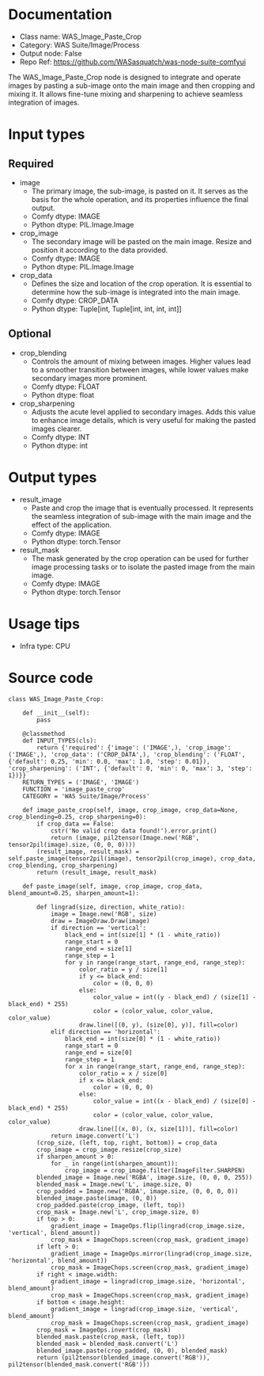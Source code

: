 # Documentation
- Class name: WAS_Image_Paste_Crop
- Category: WAS Suite/Image/Process
- Output node: False
- Repo Ref: https://github.com/WASasquatch/was-node-suite-comfyui

The WAS_Image_Paste_Crop node is designed to integrate and operate images by pasting a sub-image onto the main image and then cropping and mixing it. It allows fine-tune mixing and sharpening to achieve seamless integration of images.

# Input types
## Required
- image
    - The primary image, the sub-image, is pasted on it. It serves as the basis for the whole operation, and its properties influence the final output.
    - Comfy dtype: IMAGE
    - Python dtype: PIL.Image.Image
- crop_image
    - The secondary image will be pasted on the main image. Resize and position it according to the data provided.
    - Comfy dtype: IMAGE
    - Python dtype: PIL.Image.Image
- crop_data
    - Defines the size and location of the crop operation. It is essential to determine how the sub-image is integrated into the main image.
    - Comfy dtype: CROP_DATA
    - Python dtype: Tuple[int, Tuple[int, int, int, int]]
## Optional
- crop_blending
    - Controls the amount of mixing between images. Higher values lead to a smoother transition between images, while lower values make secondary images more prominent.
    - Comfy dtype: FLOAT
    - Python dtype: float
- crop_sharpening
    - Adjusts the acute level applied to secondary images. Adds this value to enhance image details, which is very useful for making the pasted images clearer.
    - Comfy dtype: INT
    - Python dtype: int

# Output types
- result_image
    - Paste and crop the image that is eventually processed. It represents the seamless integration of sub-image with the main image and the effect of the application.
    - Comfy dtype: IMAGE
    - Python dtype: torch.Tensor
- result_mask
    - The mask generated by the crop operation can be used for further image processing tasks or to isolate the pasted image from the main image.
    - Comfy dtype: IMAGE
    - Python dtype: torch.Tensor

# Usage tips
- Infra type: CPU

# Source code
```
class WAS_Image_Paste_Crop:

    def __init__(self):
        pass

    @classmethod
    def INPUT_TYPES(cls):
        return {'required': {'image': ('IMAGE',), 'crop_image': ('IMAGE',), 'crop_data': ('CROP_DATA',), 'crop_blending': ('FLOAT', {'default': 0.25, 'min': 0.0, 'max': 1.0, 'step': 0.01}), 'crop_sharpening': ('INT', {'default': 0, 'min': 0, 'max': 3, 'step': 1})}}
    RETURN_TYPES = ('IMAGE', 'IMAGE')
    FUNCTION = 'image_paste_crop'
    CATEGORY = 'WAS Suite/Image/Process'

    def image_paste_crop(self, image, crop_image, crop_data=None, crop_blending=0.25, crop_sharpening=0):
        if crop_data == False:
            cstr('No valid crop data found!').error.print()
            return (image, pil2tensor(Image.new('RGB', tensor2pil(image).size, (0, 0, 0))))
        (result_image, result_mask) = self.paste_image(tensor2pil(image), tensor2pil(crop_image), crop_data, crop_blending, crop_sharpening)
        return (result_image, result_mask)

    def paste_image(self, image, crop_image, crop_data, blend_amount=0.25, sharpen_amount=1):

        def lingrad(size, direction, white_ratio):
            image = Image.new('RGB', size)
            draw = ImageDraw.Draw(image)
            if direction == 'vertical':
                black_end = int(size[1] * (1 - white_ratio))
                range_start = 0
                range_end = size[1]
                range_step = 1
                for y in range(range_start, range_end, range_step):
                    color_ratio = y / size[1]
                    if y <= black_end:
                        color = (0, 0, 0)
                    else:
                        color_value = int((y - black_end) / (size[1] - black_end) * 255)
                        color = (color_value, color_value, color_value)
                    draw.line([(0, y), (size[0], y)], fill=color)
            elif direction == 'horizontal':
                black_end = int(size[0] * (1 - white_ratio))
                range_start = 0
                range_end = size[0]
                range_step = 1
                for x in range(range_start, range_end, range_step):
                    color_ratio = x / size[0]
                    if x <= black_end:
                        color = (0, 0, 0)
                    else:
                        color_value = int((x - black_end) / (size[0] - black_end) * 255)
                        color = (color_value, color_value, color_value)
                    draw.line([(x, 0), (x, size[1])], fill=color)
            return image.convert('L')
        (crop_size, (left, top, right, bottom)) = crop_data
        crop_image = crop_image.resize(crop_size)
        if sharpen_amount > 0:
            for _ in range(int(sharpen_amount)):
                crop_image = crop_image.filter(ImageFilter.SHARPEN)
        blended_image = Image.new('RGBA', image.size, (0, 0, 0, 255))
        blended_mask = Image.new('L', image.size, 0)
        crop_padded = Image.new('RGBA', image.size, (0, 0, 0, 0))
        blended_image.paste(image, (0, 0))
        crop_padded.paste(crop_image, (left, top))
        crop_mask = Image.new('L', crop_image.size, 0)
        if top > 0:
            gradient_image = ImageOps.flip(lingrad(crop_image.size, 'vertical', blend_amount))
            crop_mask = ImageChops.screen(crop_mask, gradient_image)
        if left > 0:
            gradient_image = ImageOps.mirror(lingrad(crop_image.size, 'horizontal', blend_amount))
            crop_mask = ImageChops.screen(crop_mask, gradient_image)
        if right < image.width:
            gradient_image = lingrad(crop_image.size, 'horizontal', blend_amount)
            crop_mask = ImageChops.screen(crop_mask, gradient_image)
        if bottom < image.height:
            gradient_image = lingrad(crop_image.size, 'vertical', blend_amount)
            crop_mask = ImageChops.screen(crop_mask, gradient_image)
        crop_mask = ImageOps.invert(crop_mask)
        blended_mask.paste(crop_mask, (left, top))
        blended_mask = blended_mask.convert('L')
        blended_image.paste(crop_padded, (0, 0), blended_mask)
        return (pil2tensor(blended_image.convert('RGB')), pil2tensor(blended_mask.convert('RGB')))
```